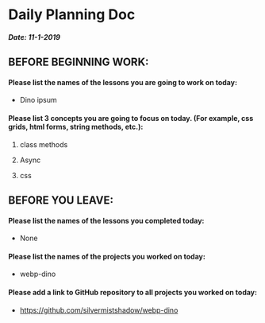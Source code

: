 # Daily Planning Doc

##### Date: 11-1-2019

## BEFORE BEGINNING WORK:


#### Please list the names of the lessons you are going to work on today:

* Dino ipsum


#### Please list 3 concepts you are going to focus on today. (For example, css grids, html forms, string methods, etc.):

1. class methods

2. Async

3. css



## BEFORE YOU LEAVE:


#### Please list the names of the lessons you completed today:

* None


#### Please list the names of the projects you worked on today:

* webp-dino

#### Please add a link to GitHub repository to all projects you worked on today:

* https://github.com/silvermistshadow/webp-dino